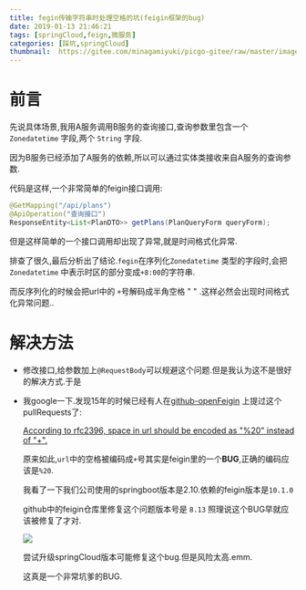 ```yaml
---
title: fegin传输字符串时处理空格的坑(feigin框架的bug)
date: 2019-01-13 21:46:21
tags: [springCloud,feign,微服务]
categories: [踩坑,springCloud]
thumbnail:  https://gitee.com/minagamiyuki/picgo-gitee/raw/master/images/20200216175552.png
---
```


# 前言

先说具体场景,我用A服务调用B服务的查询接口,查询参数里包含一个 `Zonedatetime` 字段,两个 `String` 字段.

因为B服务已经添加了A服务的依赖,所以可以通过实体类接收来自A服务的查询参数.

代码是这样,一个非常简单的feigin接口调用:

```java
@GetMapping("/api/plans")
@ApiOperation("查询接口")
ResponseEntity<List<PlanDTO>> getPlans(PlanQueryForm queryForm);
```

但是这样简单的一个接口调用却出现了异常,就是时间格式化异常.

<!-- more -->

排查了很久,最后分析出了结论.`fegin`在序列化`Zonedatetime` 类型的字段时,会把`Zonedatetime` 中表示时区的部分变成`+8:00`的字符串.

而反序列化的时候会把url中的 `+`号解码成半角空格 " " .这样必然会出现时间格式化异常问题..



# 解决方法

* 修改接口,给参数加上`@RequestBody`可以规避这个问题.但是我认为这不是很好的解决方式.于是

* 我google一下.发现15年的时候已经有人在[github-openFeigin](https://github.com/OpenFeign/feign/) 上提过这个pullRequests了:

  [According to rfc2396, space in url should be encoded as "%20" instead
  of "+".](https://github.com/OpenFeign/feign/pull/230)

   原来如此,`url`中的空格被编码成`+`号其实是feigin里的一个**BUG**,正确的编码应该是`%20`.

  我看了一下我们公司使用的springboot版本是2.10.依赖的feigin版本是`10.1.0`

  github中的feigin仓库里修复这个问题版本号是 `8.13` 照理说这个BUG早就应该被修复了才对.

  ![](https://gitee.com/minagamiyuki/picgo-gitee/raw/master/images/截屏2020-02-16下午6.01.35.png)
  
  尝试升级springCloud版本可能修复这个bug.但是风险太高.emm.
  
  这真是一个非常坑爹的BUG.
  
